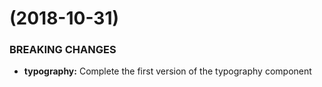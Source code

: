 <a name=""></a>
#  (2018-10-31)

### BREAKING CHANGES

* **typography:** Complete the first version of the typography component


